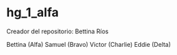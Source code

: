 # hg_1_alfa

Creador del repositorio: Bettina Ríos

Bettina (Alfa)
Samuel (Bravo)
Victor (Charlie)
Eddie (Delta)
